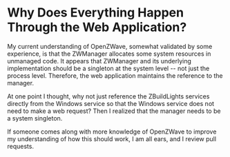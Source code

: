 Why Does Everything Happen Through the Web Application?
==

My current understanding of OpenZWave, somewhat validated by some experience, is that the ZWManager
allocates some system resources in unmanaged code. It appears that ZWManager and its underlying
implementation should be a singleton at the system level -- not just the process level. Therefore,
the web application maintains the reference to the manager.

At one point I thought, why not just reference the ZBuildLights services directly from the Windows
service so that the Windows service does not need to make a web request? Then I realized that the
manager needs to be a system singleton.

If someone comes along with more knowledge of OpenZWave to improve my understanding of how this
should work, I am all ears, and I review pull requests.
